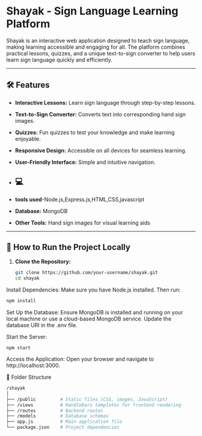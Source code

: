 # Shayak - Sign Language Learning Platform

Shayak is an interactive web application designed to teach sign language, making learning accessible and engaging for all. The platform combines practical lessons, quizzes, and a unique text-to-sign converter to help users learn sign language quickly and efficiently.

---

## 🛠 Features

- **Interactive Lessons:** Learn sign language through step-by-step lessons.
- **Text-to-Sign Converter:** Converts text into corresponding hand sign images.
- **Quizzes:** Fun quizzes to test your knowledge and make learning enjoyable.
- **Responsive Design:** Accessible on all devices for seamless learning.
- **User-Friendly Interface:** Simple and intuitive navigation.

- ## 💻
- **tools used**-Node.js,Express.js,HTML,CSS,javascript
- **Database:** MongoDB  
- **Other Tools:** Hand sign images for visual learning aids

---

## 🚀 How to Run the Project Locally

1. **Clone the Repository:**  
   ```bash
   git clone https://github.com/your-username/shayak.git
   cd shayak

Install Dependencies:
Make sure you have Node.js installed. Then run:

```bash
npm install
```
Set Up the Database:
Ensure MongoDB is installed and running on your local machine or use a cloud-based MongoDB service. Update the database URI in the .env file.

Start the Server:

```
npm start
```
Access the Application:
Open your browser and navigate to http://localhost:3000.

📂 Folder Structure
```bash
/shayak
│
├── /public         # Static files (CSS, images, JavaScript)
├── /views          # Handlebars templates for frontend rendering
├── /routes         # Backend routes
├── /models         # Database schemas
├── app.js          # Main application file
└── package.json    # Project dependencies
```
